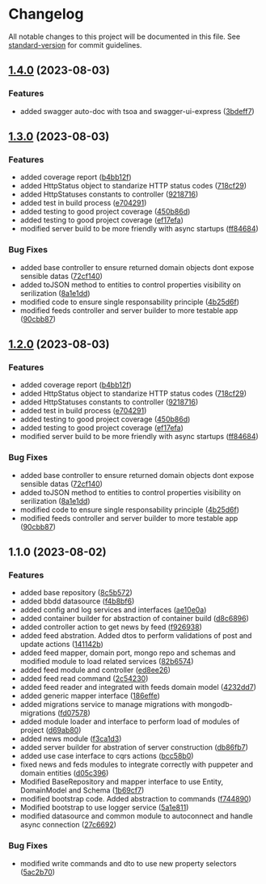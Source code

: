 # Changelog

All notable changes to this project will be documented in this file. See [standard-version](https://github.com/conventional-changelog/standard-version) for commit guidelines.

## [1.4.0](https://github.com/alberto-leon-crespo/dailytrends-frameworkless/compare/v1.3.0...v1.4.0) (2023-08-03)


### Features

* added swagger auto-doc with tsoa and swagger-ui-express ([3bdeff7](https://github.com/alberto-leon-crespo/dailytrends-frameworkless/commit/3bdeff753de419105a846428ef8cd4e784e46795))

## [1.3.0](https://github.com/alberto-leon-crespo/dailytrends-frameworkless/compare/v1.1.0...v1.3.0) (2023-08-03)


### Features

* added coverage report ([b4bb12f](https://github.com/alberto-leon-crespo/dailytrends-frameworkless/commit/b4bb12f6c27891ca0928bc7a051f2f2c292b431c))
* added HttpStatus object to standarize HTTP status codes ([718cf29](https://github.com/alberto-leon-crespo/dailytrends-frameworkless/commit/718cf29fa76a74a5d028486a7ffe2f99f2611302))
* added HttpStatuses constants to controller ([9218716](https://github.com/alberto-leon-crespo/dailytrends-frameworkless/commit/921871615e969d1f2f0329f97e7b53872e0b5488))
* added test in build process ([e704291](https://github.com/alberto-leon-crespo/dailytrends-frameworkless/commit/e704291f11537ea198808ae83c0254d030f54057))
* added testing to good project coverage ([450b86d](https://github.com/alberto-leon-crespo/dailytrends-frameworkless/commit/450b86d359dbf2fc929f527a26b20e91658e0c0f))
* added testing to good project coverage ([ef17efa](https://github.com/alberto-leon-crespo/dailytrends-frameworkless/commit/ef17efa2a55503347c736426ef25d68c6316a70f))
* modified server build to be more friendly with async startups ([ff84684](https://github.com/alberto-leon-crespo/dailytrends-frameworkless/commit/ff84684e1d20bde699897acc1ee05804dc5078e3))


### Bug Fixes

* added base controller to ensure returned domain objects dont expose sensible datas ([72cf140](https://github.com/alberto-leon-crespo/dailytrends-frameworkless/commit/72cf1404355977dfbe57694ba529837d1c494392))
* added toJSON method to entities to control properties visibility on serilization ([8a1e1dd](https://github.com/alberto-leon-crespo/dailytrends-frameworkless/commit/8a1e1dd96fad8eb20bd2f5749d16c91d59e6eac6))
* modified code to ensure single responsability principle ([4b25d6f](https://github.com/alberto-leon-crespo/dailytrends-frameworkless/commit/4b25d6fe3f3a0ab4eaa2ac36a0275198d827eb05))
* modified feeds controller and server builder to more testable app ([90cbb87](https://github.com/alberto-leon-crespo/dailytrends-frameworkless/commit/90cbb87af0e6fc1573320c884f06e7f7da1c33fe))

## [1.2.0](https://github.com/alberto-leon-crespo/dailytrends-frameworkless/compare/v1.1.0...v1.2.0) (2023-08-03)


### Features

* added coverage report ([b4bb12f](https://github.com/alberto-leon-crespo/dailytrends-frameworkless/commit/b4bb12f6c27891ca0928bc7a051f2f2c292b431c))
* added HttpStatus object to standarize HTTP status codes ([718cf29](https://github.com/alberto-leon-crespo/dailytrends-frameworkless/commit/718cf29fa76a74a5d028486a7ffe2f99f2611302))
* added HttpStatuses constants to controller ([9218716](https://github.com/alberto-leon-crespo/dailytrends-frameworkless/commit/921871615e969d1f2f0329f97e7b53872e0b5488))
* added test in build process ([e704291](https://github.com/alberto-leon-crespo/dailytrends-frameworkless/commit/e704291f11537ea198808ae83c0254d030f54057))
* added testing to good project coverage ([450b86d](https://github.com/alberto-leon-crespo/dailytrends-frameworkless/commit/450b86d359dbf2fc929f527a26b20e91658e0c0f))
* added testing to good project coverage ([ef17efa](https://github.com/alberto-leon-crespo/dailytrends-frameworkless/commit/ef17efa2a55503347c736426ef25d68c6316a70f))
* modified server build to be more friendly with async startups ([ff84684](https://github.com/alberto-leon-crespo/dailytrends-frameworkless/commit/ff84684e1d20bde699897acc1ee05804dc5078e3))


### Bug Fixes

* added base controller to ensure returned domain objects dont expose sensible datas ([72cf140](https://github.com/alberto-leon-crespo/dailytrends-frameworkless/commit/72cf1404355977dfbe57694ba529837d1c494392))
* added toJSON method to entities to control properties visibility on serilization ([8a1e1dd](https://github.com/alberto-leon-crespo/dailytrends-frameworkless/commit/8a1e1dd96fad8eb20bd2f5749d16c91d59e6eac6))
* modified code to ensure single responsability principle ([4b25d6f](https://github.com/alberto-leon-crespo/dailytrends-frameworkless/commit/4b25d6fe3f3a0ab4eaa2ac36a0275198d827eb05))
* modified feeds controller and server builder to more testable app ([90cbb87](https://github.com/alberto-leon-crespo/dailytrends-frameworkless/commit/90cbb87af0e6fc1573320c884f06e7f7da1c33fe))

## 1.1.0 (2023-08-02)


### Features

* added base repository ([8c5b572](https://github.com/alberto-leon-crespo/dailytrends-frameworkless/commit/8c5b572c57174075265c09fda5a38bce41b94f1f))
* added bbdd datasource ([f4b8bf6](https://github.com/alberto-leon-crespo/dailytrends-frameworkless/commit/f4b8bf6dd3cf4a16623a8b871480fbed3e00b58a))
* added config and log services and interfaces ([ae10e0a](https://github.com/alberto-leon-crespo/dailytrends-frameworkless/commit/ae10e0ac0d7a2d1faf0a11d679bf4ac3348aa14c))
* added container builder for abstraction of container build ([d8c6896](https://github.com/alberto-leon-crespo/dailytrends-frameworkless/commit/d8c689649bf220f4f4e68d931bf6f75a1a317ace))
* added controller action to get news by feed ([f926938](https://github.com/alberto-leon-crespo/dailytrends-frameworkless/commit/f92693807cf48ed5fcec97af5e3fadb275593850))
* added feed abstration. Added dtos to perform validations of post and update actions ([141142b](https://github.com/alberto-leon-crespo/dailytrends-frameworkless/commit/141142b57639aa144a2bf9ee32f8ea33cdaba83e))
* added feed mapper, domain port, mongo repo and schemas and modified module to load related services ([82b6574](https://github.com/alberto-leon-crespo/dailytrends-frameworkless/commit/82b657442d63464d97c6e3d2a879e49fa550a979))
* added feed module and controller ([ed8ee26](https://github.com/alberto-leon-crespo/dailytrends-frameworkless/commit/ed8ee26fad9a7d1d6bbe3f37916dd3d115256a19))
* added feed read command ([2c54230](https://github.com/alberto-leon-crespo/dailytrends-frameworkless/commit/2c542306c302fdd0b2a462997ed8a4cb714b79c0))
* added feed reader and integrated with feeds domain model ([4232dd7](https://github.com/alberto-leon-crespo/dailytrends-frameworkless/commit/4232dd78d36a8a2c6b7f1a3e3354d1c524c71359))
* added generic mapper interface ([186effe](https://github.com/alberto-leon-crespo/dailytrends-frameworkless/commit/186effe50fe67e83d33613b206e688eef3de9917))
* added migrations service to manage migrations with mongodb-migrations ([fd07578](https://github.com/alberto-leon-crespo/dailytrends-frameworkless/commit/fd075784f5b66596474fb10f21b492966a3019da))
* added module loader and interface to perform load of modules of project ([d69ab80](https://github.com/alberto-leon-crespo/dailytrends-frameworkless/commit/d69ab80d52c184802b4275c8fac2d8d290f913b6))
* added news module ([f3ca1d3](https://github.com/alberto-leon-crespo/dailytrends-frameworkless/commit/f3ca1d3fbbab92847dea0e525a3d3ff6d72ed09b))
* added server builder for abstration of server construction ([db86fb7](https://github.com/alberto-leon-crespo/dailytrends-frameworkless/commit/db86fb70ccfe22ed42816fa89b1fee2a0048f2b4))
* added use case interface to cqrs actions ([bcc58b0](https://github.com/alberto-leon-crespo/dailytrends-frameworkless/commit/bcc58b0f6e19d4087b1fc2e2f0e4004e0ab411a6))
* fixed news and feds modules to integrate correctly with puppeter and domain entities ([d05c396](https://github.com/alberto-leon-crespo/dailytrends-frameworkless/commit/d05c3960896314eebaafa29a290121941c3ec7e1))
* Modified BaseRepository and mapper interface to use Entity, DomainModel and Schema ([1b69cf7](https://github.com/alberto-leon-crespo/dailytrends-frameworkless/commit/1b69cf735e81ec6e642b296a2e092f0cd10a65db))
* modified bootstrap code. Added abstraction to commands ([f744890](https://github.com/alberto-leon-crespo/dailytrends-frameworkless/commit/f7448900a97ad23fdfd3f3fc628fe216ea697488))
* Modified bootstrap to use logger service ([5a1e811](https://github.com/alberto-leon-crespo/dailytrends-frameworkless/commit/5a1e811c2588a2342debcf40dd7159a20cbe981a))
* modified datasource and common module to autoconnect and handle async connection ([27c6692](https://github.com/alberto-leon-crespo/dailytrends-frameworkless/commit/27c6692878fbeb89a109a2c538a50e906ff050f5))


### Bug Fixes

* modified write commands and dto to use new property selectors ([5ac2b70](https://github.com/alberto-leon-crespo/dailytrends-frameworkless/commit/5ac2b708cd8c01bc1f18e9361f4de7f25e9b8238))
